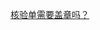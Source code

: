 [核验单需要盖章吗？](https://cloud.tencent.com/document/product/243/14798#.E6.A0.B8.E9.AA.8C.E5.8D.95.E9.9C.80.E8.A6.81.E7.9B.96.E7.AB.A0.E5.90.97.EF.BC.9F)

